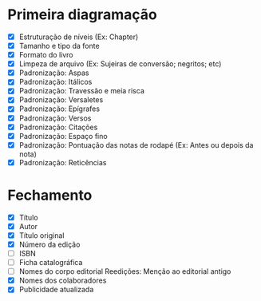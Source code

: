 # Primeira diagramação
- [X] Estruturação de níveis (Ex: Chapter)
- [X] Tamanho e tipo da fonte
- [X] Formato do livro
- [X] Limpeza de arquivo (Ex: Sujeiras de conversão; negritos; etc)
- [X] Padronização: Aspas
- [X] Padronização: Itálicos
- [X] Padronização: Travessão e meia risca
- [X] Padronização: Versaletes
- [X] Padronização: Epígrafes
- [X] Padronização: Versos
- [X] Padronização: Citações
- [X] Padronização: Espaço fino
- [X] Padronização: Pontuação das notas de rodapé (Ex: Antes ou depois da nota)
- [X] Padronização: Reticências

# Fechamento
- [X] Título
- [X] Autor
- [X] Título original
- [X] Número da edição
- [ ] ISBN
- [ ] Ficha catalográfica
- [ ] Nomes do corpo editorial Reedições: Menção ao editorial antigo
- [X] Nomes dos colaboradores
- [X] Publicidade atualizada
